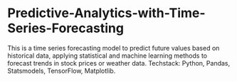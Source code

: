 # Predictive-Analytics-with-Time-Series-Forecasting

This is a time series forecasting model to predict future values based on historical data, applying statistical and machine learning methods to forecast trends in stock prices or weather data.
Techstack: Python, Pandas, Statsmodels, TensorFlow, Matplotlib.
